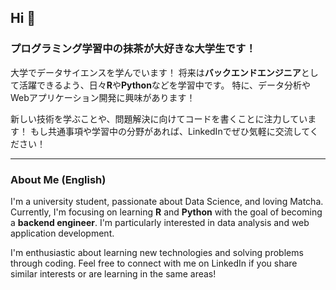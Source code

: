 ## Hi 👋

### プログラミング学習中の抹茶が大好きな大学生です！

大学でデータサイエンスを学んでいます！
将来は**バックエンドエンジニア**として活躍できるよう、日々**R**や**Python**などを学習中です。
特に、データ分析やWebアプリケーション開発に興味があります！

新しい技術を学ぶことや、問題解決に向けてコードを書くことに注力しています！
もし共通事項や学習中の分野があれば、LinkedInでぜひ気軽に交流してください！

---

### About Me (English)

I'm a university student, passionate about Data Science, and loving Matcha.
Currently, I'm focusing on learning **R** and **Python** with the goal of becoming a **backend engineer**.
I'm particularly interested in data analysis and web application development.

I'm enthusiastic about learning new technologies and solving problems through coding.
Feel free to connect with me on LinkedIn if you share similar interests or are learning in the same areas!
